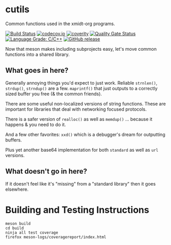 <!--
SPDX-FileCopyrightText: 2016-2021 Comcast Cable Communications Management, LLC
SPDX-License-Identifier: Apache-2.0
-->
# cutils

Common functions used in the xmidt-org programs.

[![Build Status](https://github.com/xmidt-org/cutils/workflows/CI/badge.svg)](https://github.com/xmidt-org/cutils/actions)
[![codecov.io](http://codecov.io/github/xmidt-org/cutils/coverage.svg?branch=master)](http://codecov.io/github/xmidt-org/cutils?branch=master)
[![coverity](https://img.shields.io/coverity/scan/23416.svg)](https://scan.coverity.com/projects/xmidt-org-cutils)
[![Quality Gate Status](https://sonarcloud.io/api/project_badges/measure?project=xmidt-org_cutils&metric=alert_status)](https://sonarcloud.io/dashboard?id=xmidt-org_cutils)
[![Language Grade: C/C++](https://img.shields.io/lgtm/grade/cpp/g/xmidt-org/cutils.svg?logo=lgtm&logoWidth=18)](https://lgtm.com/projects/g/xmidt-org/cutils/context:cpp)
[![GitHub release](https://img.shields.io/github/release/xmidt-org/cutils.svg)](CHANGELOG.md)

Now that meson makes including subprojects easy, let's move common functions
into a shared library.

## What goes in here?

Generally annoying things you'd expect to just work.  Reliable `strnlen()`,
`strdup()`, `strndup()` are a few.  `maprintf()` that just outputs to a
correctly sized buffer you free (& the common friends).

There are some useful non-localized versions of string functions.  These
are important for libraries that deal with networking focused protocols.

There is a safer version of `realloc()` as well as `memdup()` ... because it
happens & you need to do it.

And a few other favorites: `xxd()` which is a debugger's dream for outputting
buffers.

Plus yet another base64 implementation for both `standard` as well as `url`
versions.

## What doesn't go in here?

If it doesn't feel like it's "missing" from a "standard library" then it goes
elsewhere.

# Building and Testing Instructions

```
meson build
cd build
ninja all test coverage
firefox meson-logs/coveragereport/index.html
```



